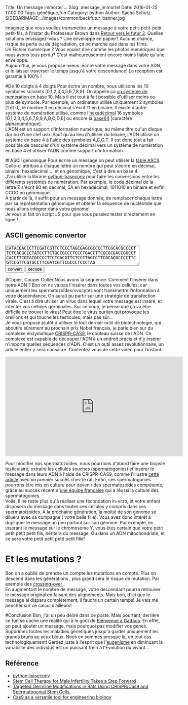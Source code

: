 Title: Un message immortel ... 
Slug: message_immortel
Date: 2016-01-25 17:00:00
Tags: génétique,fun
Category: python
Author: Sacha Schutz
SIDEBARIMAGE:../images/common/backfutur_banner.jpg 

Imaginez que vous vouliez transmettre un message à votre petit-petit-petit petit-fils, à l'instar du Professeur Brown dans [Retour vers le futur 2](https://fr.wikipedia.org/wiki/Retour_vers_le_futur_2). Quelles solutions envisagez-vous ? Une enveloppe en papier? Aucune chance, risque de perte ou de dégradation, ça ne marche que dans les films.    
Un Fichier numérique ? Vous voulez dire comme les photos numériques que nous avons tous perdu? C'est malheureusement encore moins fiable qu'une enveloppe.    
Aujourd'hui, je vous propose mieux: écrire votre message dans votre ADN, et le laisser traverser le temps jusqu'à votre descendance! La réception est garantie à 100% !

#De 10 doigts à 4 doigts 
Pour écrire un nombre, nous utilisons les 10 symboles suivants [0,1,2,3,4,5,6,7,8,9]. On appelle ça [un système de numération](https://fr.wikipedia.org/wiki/Syst%C3%A8me_de_num%C3%A9ration) en base 10. Mais il est tout à fait possible d'utiliser moins ou plus de symbole. Par exemple, un ordinateur utilise uniquement 2 symboles [1 et 0], le nombre 3 en décimal s'écrit 11 en binaire. Il existe d'autre système de numération utilisé, comme l’[hexadécimal](https://fr.wikipedia.org/wiki/Syst%C3%A8me_hexad%C3%A9cimal) 16 symboles [0,1,2,3,4,5,6,7,8,9,A,B,C,D,E] ou encore la [base64](https://fr.wikipedia.org/wiki/Base64) [caractère alphanumérique].    
L'ADN est un support d'information numérique, au même titre qu'un disque dur ou d'une clef usb. Sauf qu'au lieu d'utiliser du binaire, l'ADN utilise un système en base 4 à l'aide des symboles A,C,G,T. Il est donc tout à fait possible de basculer d'un système décimal vers un système de numération en base 4 et utiliser l'ADN comme support d'information.

#l'ASCII génomique
Pour écrire un message on peut utiliser la [table ASCII](https://fr.wikipedia.org/wiki/American_Standard_Code_for_Information_Interchange#Table_des_128_caract.C3.A8res_ASCII). Celle-ci attribue à chaque lettre un nombre qui peut s'écrire en décimal, binaire, hexadécimal ... et en génomique, c'est à dire en base 4.   
J'ai utilisé la librarie [python-baseconv](https://pypi.python.org/pypi/python-baseconv/1.1.3) pour faire les conversions entre les différents systèmes de numération. Par exemple, le code décimal de la lettre Z s'écrit 90 en décimal, 5A en hexadécimal, 1011010 en binaire et enfin CCGG en génomique.   
A partir de là, il suffit pour un message donnée, de remplacer chaque lettre par sa représentation génomique et obtenir la séquence de nucléotide que nous allons intégrer dans votre génome!      
Je vous ai fait un script JS pour que vous pussiez tester directement en ligne ! 

## ASCII genomic convertor 

<form>
 <textarea id="area" rows="4" cols="50">CATACGACCCTTCGATCGTTCTCCCTAGCGAGCGCCCCTTCGCACGCCCCTTCTCACGCCCTATCCTTCTGCCGCCCTCCCTGACCTTCGCGCGACCGGCCTCACCTTCGTACGCCCCTTCTCACGTTCTCCCTAGCCTTCGCACGCCCCTTCGTCCGTTCGTGCCTTCGATCGTTCGCCCTCCCTAG
</textarea> <br/>
<input type="button" value="convert" onClick="start_encode()">
<input type="button" value="decode" onClick="start_decode()">
<script>

function start_encode()
{
    var textArea = document.getElementById("area");
    // On remplace les caracteres space, car ils s'encode sur 3 et pas 4 symboles
    textArea.value = encode(textArea.value.replace(/\s/g,"_"));
}

function start_decode()
{
    var textArea = document.getElementById("area");
    textArea.value = decode(textArea.value).replace(/_/g," ");

}


function encode(txt){
var code = ['A','C','G','T'];
var output = "";
    for (var i in txt)
    {
    var raw = txt[i].charCodeAt(0).toString(4);
    acgt = raw.replace(/0|1|2|3/g, function lambda(x){return code[x];});
    output+=acgt;
  }
return output;
}
//===========================================================================
function decode(txt){
var code = {'A':0,'C':1,'G':2,'T':3};
var output = "";
    for (var i=0; i<txt.length; i+=4)
    {
    acgt  = txt.substring(i,i+4);
    bases = acgt.replace(/A|C|G|T/g, function lambda(x){return code[x];});
    output+=String.fromCharCode(parseInt(bases,4));

    }
    return output;
}
</script>
</form>


#Copier, Couper Coller 
Nous avons la séquence. Comment l'insérer dans notre ADN ? Bon on ne va pas  l'insérer dans toutes vos cellules, car uniquement les spermatozoïdes/ovocytes vont transmettre l'information à votre descendance. On aurait pu partir sur une stratégie de transfection virale. C'est à dire utiliser un virus dans lequel votre message est inséré, et infecter vos cellules germinales. Sur ce coup, je pense que ça va être difficile de trouver le virus! Peut être le virus ourlien qui provoque les oreillons et qui touche les testicules, mais pas sûr...     
Je vous propose plutôt d'utiliser le tout dernier outil de biotechnologie, qui aboutira sûrement au prochain prix Nobel français, je parle bien sur du complexe enzymatique [CRISPR-CAS9](https://fr.wikipedia.org/wiki/Cas9), le couteau suisse de l'ADN. Ce complexe est capable de découper l'ADN à un endroit précis et d'y insérer n'importe quelles séquences d'ADN. C'est un outil assez révolutionnaire, un article entier y sera consacré. Contentez vous de cette vidéo pour l'instant: 

<iframe width="560" height="315" src="https://www.youtube.com/embed/2pp17E4E-O8" frameborder="0" allowfullscreen></iframe>


Pour modifier nos spermatozoïdes, nous pourrions d'abord faire une biopsie testiculaire, extraire les cellules souches (spermatogonies) et insérer le message dans leurs ADN à l'aide de CRISPR-CAS9, comme l'illustre [cette article](http://www.ncbi.nlm.nih.gov/pubmed/25772367) avec un premier succès chez le rat. Enfin, ces spermatogonies pourrons être mis en culture pour devenir des spermatozoïdes compétents, grâce au succès récent d'[une équipe française](http://www.cell.com/cell-stem-cell/abstract/S1934-5909%2812%2900587-5) qui a réussi la culture des spermatogonies.    
Voila, Il ne reste plus qu'à réaliser une fécondation in-vitro, et votre enfant disposera du message dans toutes ces cellules y compris dans ces spermatoizoïdes. A la prochaine génération, la moitié de son génome se diluera avec sa compagne ( votre belle fille). Vous avez donc intérêt à dupliquer le message un peu partout sur son génome. Par exemple, en insérant le message sur le chromosome Y, vous êtes certain que votre petit petit petit petit fils, héritera du message. Ou dans un ADN mitochondriale, et ce sera votre petit petit petit petit fille!     

# Et les mutations ?
Bon on a oublié de prendre un compte les mutations en compte. Plus on descend dans les générations , plus grand sera le risque de mutation. Par exemple des [crossing-over ](https://fr.wikipedia.org/wiki/Enjambement_%28g%C3%A9n%C3%A9tique%29).  
En augmentant le nombre de message, votre descendant pourra retrouver le message original en faisant des alignements. Mais bon, d'ici que le message ai disparu complètement, il faudra un certain temps! Je vais me pencher sur ce calcul d’ailleurs!

#Conclusion
Bon, j'ai un peu déliré dans ce poste. Mais pourtant, derrière ce fun se cache une réalité  qui à le goût de [Bienvenue à Gattaca](https://fr.wikipedia.org/wiki/Bienvenue_%C3%A0_Gattaca). En effet, on peut ajouter un message, mais pourquoi pas modifier vos gènes. Supprimez toutes les maladies génétiques jusqu'à garder uniquement les grands bruns au yeux bleux. 
Nous en sommes presque là, en tout cas technologiquement! Gardez juste à l'esprit que l'[eugenisme](https://fr.wikipedia.org/wiki/Eug%C3%A9nisme) en diminuant la variabilité des individus est un puissant frein à l'Evolution du vivant... 


## Référence 
* [python-baseconv](https://pypi.python.org/pypi/python-baseconv/1.1.3)   
* [Stem Cell Therapy for Male Infertility Takes a Step Forward](http://www.cell.com/cell-stem-cell/abstract/S1934-5909%2812%2900587-5)
* [Targeted Germline Modifications in Rats Using CRISPR/Cas9 and Spermatogonial Stem Cells.](http://www.ncbi.nlm.nih.gov/pubmed/25772367)
* [Cas9 as a versatile tool for engineering biology](http://www.nature.com/nmeth/journal/v10/n10/full/nmeth.2649.html)
